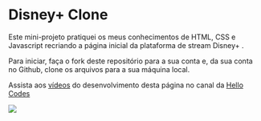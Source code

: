 # Disney+ Clone
Este mini-projeto pratiquei os meus conhecimentos de HTML, CSS e Javascript recriando a página inicial da plataforma de stream Disney+ .

Para iniciar, faça o fork deste repositório para a sua conta e, da sua conta no Github, clone os arquivos para a sua máquina local.

Assista aos <a href="https://www.youtube.com/watch?v=UbhG8jxfEIE&list=PLrxph-IV8wY7IG5oGr8_hado37DkTwsPa">vídeos</a> do desenvolvimento desta página no canal da <a href="https://www.youtube.com/watch?v=UbhG8jxfEIE&list=PLrxph-IV8wY7IG5oGr8_hado37DkTwsPa">Hello Codes</a>

<img src="https://cnbl-cdn.bamgrid.com/assets/c0a264881f6f269485d94228f8904ea1d4b8b02b8da0dfaaccc65ee723582e9a/original" />
<br/><br/>
